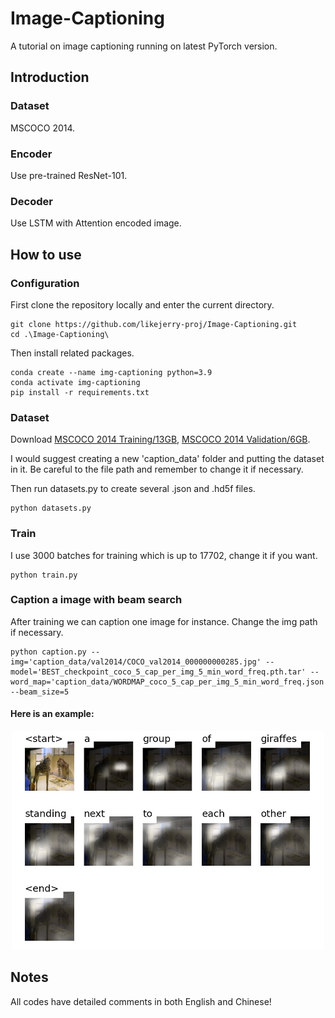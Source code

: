# Image-Captioning
A tutorial on image captioning running on latest PyTorch version.

## Introduction
### Dataset
MSCOCO 2014.
### Encoder
Use pre-trained ResNet-101.
### Decoder
Use LSTM with Attention encoded image.

## How to use
### Configuration 
First clone the repository locally and enter the current directory.
```
git clone https://github.com/likejerry-proj/Image-Captioning.git
cd .\Image-Captioning\
```

Then install related packages.
```
conda create --name img-captioning python=3.9
conda activate img-captioning
pip install -r requirements.txt
```

### Dataset
Download [MSCOCO 2014 Training/13GB](https://cocodataset.org/#download), [MSCOCO 2014 Validation/6GB](https://cocodataset.org/#download).

I would suggest creating a new  'caption_data'  folder and putting the dataset in it. Be careful to the file path and remember to change it if necessary.

Then run datasets.py to create several .json and .hd5f files.
```
python datasets.py
```

### Train
I use 3000 batches for training which is up to 17702, change it if you want.

```
python train.py
```


### Caption a image with beam search
After training we can caption one image for instance. Change the img path if necessary.
```
python caption.py --img='caption_data/val2014/COCO_val2014_000000000285.jpg' --model='BEST_checkpoint_coco_5_cap_per_img_5_min_word_freq.pth.tar' --word_map='caption_data/WORDMAP_coco_5_cap_per_img_5_min_word_freq.json' --beam_size=5
```
#### Here is an example:
<div align="center"> <img src="https://github.com/likejerry-proj/Image-Captioning/blob/main/img/example.jpg" width = 500 /> </div>

## Notes
All codes have detailed comments in both English and Chinese!
